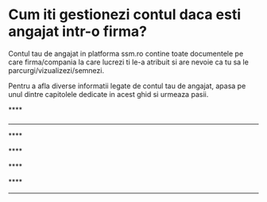 # Cum iti gestionezi contul daca esti angajat intr-o firma?

Contul tau de angajat in platforma ssm.ro contine toate documentele pe care firma/compania la care lucrezi ti le-a atribuit si are nevoie ca tu sa le parcurgi/vizualizezi/semnezi. 

Pentru a afla diverse informatii legate de contul tau de angajat, apasa pe unul dintre capitolele dedicate in acest ghid si urmeaza pasii.





\*\*\*\*



#### 

                                                                                                       

  



 ****

\*\*\*\*







\*\*\*\*

\*\*\*\*

\*\*\*\*









 ****

    



